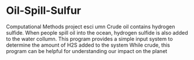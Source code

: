 # Oil-Spill-Sulfur
Computational Methods project esci umn 
Crude oil contains hydrogen sulfide.  When people spill oil into the ocean, hydrogen sulfide is also added to the water collumn.
This program provides a simple input system to determine the amount of H2S added to the system
While crude, this program can be helpful for understanding our impact on the planet
